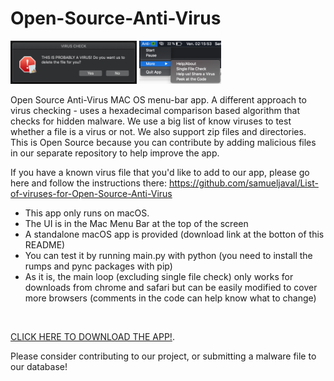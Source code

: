 # Open-Source-Anti-Virus

<img src="imgs/alert.png" height="40%" width="40%" > <img src="imgs/menu_bar.png" height="26%" width="26%" > 


Open Source Anti-Virus MAC OS menu-bar app. A different approach to virus checking - uses a hexadecimal comparison based algorithm that checks for hidden malware. 
We use a big list of know viruses to test whether a file is a virus or not. We also support zip files and directories. This is Open Source because you can contribute by adding malicious files in our separate repository to help improve the app.

If you have a known virus file that you'd like to add to our app, please go here and follow the instructions there:
https://github.com/samueljaval/List-of-viruses-for-Open-Source-Anti-Virus

 - This app only runs on macOS.
 - The UI is in the Mac Menu Bar at the top of the screen
 - A standalone macOS app is provided (download link at the botton of this README) 
 - You can test it by running main.py with python (you need to install the rumps and pync packages with pip) 
 - As it is, the main loop (excluding single file check) only works for downloads from chrome and safari but can be easily modified to cover more browsers (comments in the code can help know what to change)  
</br>

[CLICK HERE TO DOWNLOAD THE APP!](https://github.com/alpiazza13/Open-Source-Anti-Virus/releases/download/v1.0/Anti-Virus.zip). 

Please consider contributing to our project, or submitting a malware file to our database!
